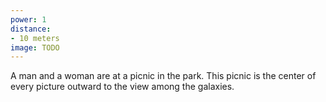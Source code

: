 ```yaml
---
power: 1
distance:
- 10 meters
image: TODO
---
```

A man and a woman are at a picnic in the park. This picnic is the center of every picture outward to the view among the galaxies.
